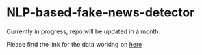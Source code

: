 # NLP-based-fake-news-detector


Currently in progress, repo will be updated in a month. 

Please find the link for the data working on [here](https://www.kaggle.com/c/fake-news/data)
